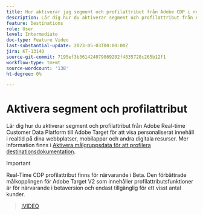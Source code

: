 ```yaml
---
title: Hur aktiverar jag segment och profilattribut från Adobe CDP i realtid till Adobe Target?
description: Lär dig hur du aktiverar segment och profilattribut från Adobe Real-time Customer Data Platform till Adobe Target för att visa personaliserat innehåll i realtid på dina webbplatser, mobilappar och andra digitala resurser.
feature: Destinations
role: User
level: Intermediate
doc-type: Feature Video
last-substantial-update: 2023-05-03T00:00:00Z
jira: KT-13140
source-git-commit: 7195ef3b361424079069202f4835728c265b12f1
workflow-type: tm+mt
source-wordcount: '138'
ht-degree: 0%

---
```



# Aktivera segment och profilattribut

Lär dig hur du aktiverar segment och profilattribut från Adobe Real-time Customer Data Platform till Adobe Target för att visa personaliserat innehåll i realtid på dina webbplatser, mobilappar och andra digitala resurser. Mer information finns i [Aktivera målgruppsdata för att profilera destinationsdokumentation](https://experienceleague.adobe.com/docs/experience-platform/destinations/ui/activate/activate-profile-request-destinations.html).

>[!IMPORTANT]
>
>Real-Time CDP profilattribut finns för närvarande i Beta. Den förbättrade målkopplingen för Adobe Target V2 som innehåller profilattributsfunktioner är för närvarande i betaversion och endast tillgänglig för ett visst antal kunder.

>[!VIDEO](https://video.tv.adobe.com/v/3419036/?learn=on)

